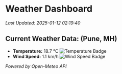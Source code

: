 
# Weather Dashboard

_Last Updated: 2025-01-12 02:19:40_

## Current Weather Data: (Pune, MH)
- **Temperature:** 18.7 °C ![Temperature Badge](https://img.shields.io/badge/Temperature-Low%20Temp-blue)
- **Wind Speed:** 1.1 km/h ![Wind Speed Badge](https://img.shields.io/badge/Wind%20Speed-Low%20Wind-blue)

*Powered by Open-Meteo API*
